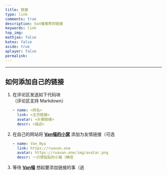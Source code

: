 ```yaml
---
title: 链接  
type: link  
comments: true  
description: Van喵推荐的链接  
keywords: link  
top_img:  
mathjax: false  
katex: false  
aside: true  
aplayer: false  
permalink:  
---
```


********

## 如何添加自己的链接

1. 在评论区发送如下代码块  
（评论区支持 Markdown）

    ```YAML
    - name: <网名>
      link: <主页链接>
      avatar: <头像链接>
      descr: <描述>
    ```

1. 在自己的网站将 [**Van喵的小窝**](https://ruavan.one "Nya?") 添加为友情链接（可选

    ```YAML
    - name: Van_Nya
      link: https://ruavan.one
      avatar: https://ruavan.one/img/avatar.png
      descr: 一只想贴贴的小猫（确信
    ```

1. 等待 [**Van喵**](https://github.com/Van-Nya "Nya!") 想起要添加链接的事（逃

